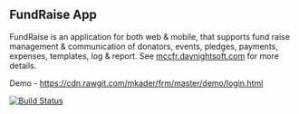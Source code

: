 <h2>FundRaise App</h2>

<p>FundRaise is an application for both web & mobile, that supports fund raise management & communication of 
donators, events, pledges, payments, expenses, templates, log & report. 
See <a href="http://mccfr.daynightsoft.com">mccfr.daynightsoft.com</a> for more details.</p>

Demo - https://cdn.rawgit.com/mkader/frm/master/demo/login.html

<p><a href="http://travis-ci.org/mkader/frm"><img src="https://camo.githubusercontent.com/6a94d35ff7d42d70f308b5d04ae3020d980b382d/68747470733a2f2f7365637572652e7472617669732d63692e6f72672f4d6179666c6f7765722f504850726f6a656b742e706e67" alt="Build Status" data-canonical-src="https://secure.travis-ci.org/mkader/frm.png" style="max-width:100%;"></a></p>
